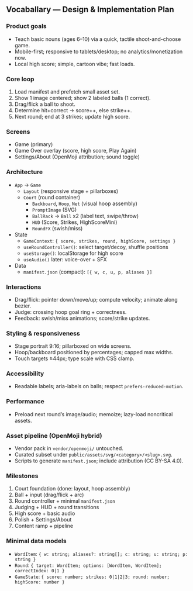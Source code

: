 ## Vocaballary — Design & Implementation Plan

### Product goals

- Teach basic nouns (ages 6–10) via a quick, tactile shoot-and-choose game.
- Mobile-first; responsive to tablets/desktop; no analytics/monetization now.
- Local high score; simple, cartoon vibe; fast loads.

### Core loop

1. Load manifest and prefetch small asset set.
2. Show 1 image centered; show 2 labeled balls (1 correct).
3. Drag/flick a ball to shoot.
4. Determine hit+correct → score++, else strike++.
5. Next round; end at 3 strikes; update high score.

### Screens

- Game (primary)
- Game Over overlay (score, high score, Play Again)
- Settings/About (OpenMoji attribution; sound toggle)

### Architecture

- `App` → `Game`
  - `Layout` (responsive stage + pillarboxes)
  - `Court` (round container)
    - `Backboard`, `Hoop`, `Net` (visual hoop assembly)
    - `PromptImage` (SVG)
    - `BallRack` → `Ball` x2 (label text, swipe/throw)
    - `HUD` (Score, Strikes, HighScoreMini)
    - `RoundFX` (swish/miss)
- State
  - `GameContext`: `{ score, strikes, round, highScore, settings }`
  - `useRoundController()`: select target/decoy, shuffle positions
  - `useStorage()`: localStorage for high score
  - `useAudio()` later: voice-over + SFX
- Data
  - `manifest.json` (compact): `[{ w, c, u, p, aliases }]`

### Interactions

- Drag/flick: pointer down/move/up; compute velocity; animate along bezier.
- Judge: crossing hoop goal ring + correctness.
- Feedback: swish/miss animations; score/strike updates.

### Styling & responsiveness

- Stage portrait 9:16; pillarboxed on wide screens.
- Hoop/backboard positioned by percentages; capped max widths.
- Touch targets ≥44px; type scale with CSS clamp.

### Accessibility

- Readable labels; aria-labels on balls; respect `prefers-reduced-motion`.

### Performance

- Preload next round’s image/audio; memoize; lazy-load noncritical assets.

### Asset pipeline (OpenMoji hybrid)

- Vendor pack in `vendor/openmoji/` untouched.
- Curated subset under `public/assets/svg/<category>/<slug>.svg`.
- Scripts to generate `manifest.json`; include attribution (CC BY-SA 4.0).

### Milestones

1. Court foundation (done: layout, hoop assembly)
2. Ball + input (drag/flick + arc)
3. Round controller + minimal `manifest.json`
4. Judging + HUD + round transitions
5. High score + basic audio
6. Polish + Settings/About
7. Content ramp + pipeline

### Minimal data models

- `WordItem`: `{ w: string; aliases?: string[]; c: string; u: string; p: string }`
- `Round`: `{ target: WordItem; options: [WordItem, WordItem]; correctIndex: 0|1 }`
- `GameState`: `{ score: number; strikes: 0|1|2|3; round: number; highScore: number }`
